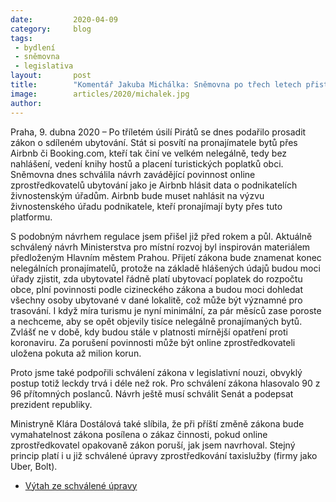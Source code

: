 ```yaml
---
date:         2020-04-09
category:     blog
tags:         
 - bydlení
 - sněmovna
 - legislativa
layout:       post
title:        "Komentář Jakuba Michálka: Sněmovna po třech letech přistoupila na regulaci Airbnb, kterou jsme iniciovali"
image:        articles/2020/michalek.jpg
author:       
--- 
```



Praha, 9. dubna 2020 – Po tříletém úsilí Pirátů se dnes podařilo prosadit zákon o sdíleném ubytování. Stát si posvítí na pronajímatele bytů přes Airbnb či Booking.com, kteří tak činí ve velkém nelegálně, tedy bez nahlášení, vedení knihy hostů a placení turistických poplatků obci. Sněmovna dnes schválila návrh zavádějící povinnost online zprostředkovatelů ubytování jako je Airbnb hlásit data o podnikatelích živnostenským úřadům. Airbnb bude muset nahlásit na výzvu živnostenského úřadu podnikatele, kteří pronajímají byty přes tuto platformu. 

S podobným návrhem regulace jsem přišel již před rokem a půl. Aktuálně schválený návrh Ministerstva pro místní rozvoj byl inspirován materiálem předloženým Hlavním městem Prahou. Přijetí zákona bude znamenat konec nelegálních pronajímatelů, protože na základě hlášených údajů budou moci úřady zjistit, zda ubytovatel řádně platí ubytovací poplatek do rozpočtu obce, plní povinnosti podle cizineckého zákona a budou moci dohledat všechny osoby ubytované v dané lokalitě, což může být významné pro trasování. I když míra turismu je nyní minimální, za pár měsíců zase poroste a nechceme, aby se opět objevily tisíce nelegálně pronajímaných bytů. Zvlášť ne v době, kdy budou stále v platnosti mírnější opatření proti koronaviru. Za porušení povinnosti může být online zprostředkovateli uložena pokuta až milion korun. 

Proto jsme také podpořili schválení zákona v legislativní nouzi, obvyklý postup totiž leckdy trvá i déle než rok. Pro schválení zákona hlasovalo 90 z 96 přítomných poslanců. Návrh ještě musí schválit Senát a podepsat prezident republiky.

Ministryně Klára Dostálová také slíbila, že při příští změně zákona bude vymahatelnost zákona posílena o zákaz činnosti, pokud online zprostředkovatel opakovaně zákon poruší, jak jsem navrhoval. Stejný princip platí i u již schválené úpravy zprostředkování taxislužby (firmy jako Uber, Bolt).


* [Výtah ze schválené úpravy](https://pirati.cz/assets/pdf/vytah-regulace-ubytovani.pdf)
